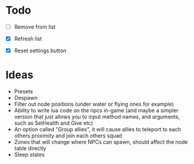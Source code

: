 # Todo
- [ ] Remove from list
- [x] Refresh list
- [x] Reset settings button



# Ideas
- Presets
- Despawn
- Filter out node positions (under water or flying ones for example)
- Ability to write lua code on the npcs in-game (and maybe a simpler version that just allows you to input method names, and arguments, such as SetHealth and Give etc)
- An option called "Group allies", it will cause allies to teleport to each others proximity and join each others squad
- Zones that will change where NPCs can spawn, should affect the node table directly
- Sleep states